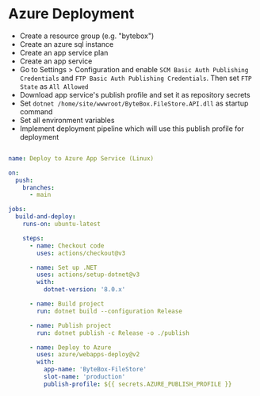 
# Azure Deployment

- Create a resource group (e.g. "bytebox")
- Create an azure sql instance
- Create an app service plan
- Create an app service
- Go to Settings > Configuration and enable `SCM Basic Auth Publishing Credentials` and `FTP Basic Auth Publishing Credentials`. Then set `FTP State` as `All Allowed`
- Download app service's publish profile and set it as repository secrets
- Set `dotnet /home/site/wwwroot/ByteBox.FileStore.API.dll` as startup command
- Set all environment variables
- Implement deployment pipeline which will use this publish profile for deployment

```yml

name: Deploy to Azure App Service (Linux)

on:
  push:
    branches:
      - main

jobs:
  build-and-deploy:
    runs-on: ubuntu-latest

    steps:
      - name: Checkout code
        uses: actions/checkout@v3

      - name: Set up .NET
        uses: actions/setup-dotnet@v3
        with:
          dotnet-version: '8.0.x'

      - name: Build project
        run: dotnet build --configuration Release

      - name: Publish project
        run: dotnet publish -c Release -o ./publish

      - name: Deploy to Azure
        uses: azure/webapps-deploy@v2
        with:
          app-name: 'ByteBox-FileStore'
          slot-name: 'production'
          publish-profile: ${{ secrets.AZURE_PUBLISH_PROFILE }}

```
